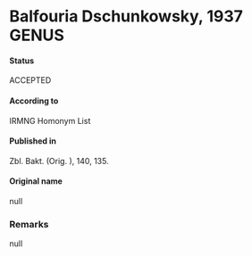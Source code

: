 # Balfouria Dschunkowsky, 1937 GENUS

#### Status
ACCEPTED

#### According to
IRMNG Homonym List

#### Published in
Zbl. Bakt. (Orig. ), 140, 135.

#### Original name
null

### Remarks
null